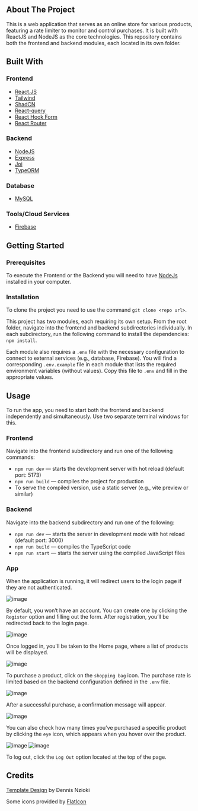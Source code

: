 ## About The Project
This is a web application that serves as an online store for various products, featuring a rate limiter to monitor and control purchases. 
It is built with ReactJS and NodeJS as the core technologies. This repository contains both the frontend and backend modules, each located in its own folder.

## Built With
### Frontend
  * [React.JS](https://en.reactjs.org/)
  * [Tailwind](https://tailwindcss.com)
  * [ShadCN](https://ui.shadcn.com)
  * [React-query](https://tanstack.com/query/latest)
  * [React Hook Form](https://react-hook-form.com)
  * [React Router](https://reactrouter.com)

### Backend
  * [NodeJS](https://nodejs.org/en)
  * [Express](https://expressjs.com)
  * [Joi](https://joi.dev)
  * [TypeORM](https://typeorm.io)

### Database
  * [MySQL](https://www.mysql.com)

### Tools/Cloud Services
  * [Firebase](https://firebase.google.com)

## Getting Started

### Prerequisites
To execute the Frontend or the Backend you will need to have [NodeJs](https://nodejs.org/es/) installed in your computer.

### Installation
To clone the project you need to use the command `git clone <repo url>`.  

This project has two modules, each requiring its own setup. From the root folder, navigate into the frontend and backend subdirectories individually. In each subdirectory, run the following command to install the dependencies: `npm install`.  

Each module also requires a `.env` file with the necessary configuration to connect to external services (e.g., database, Firebase). You will find a corresponding `.env.example` file in each module that lists the required environment variables (without values). Copy this file to `.env` and fill in the appropriate values.

## Usage
To run the app, you need to start both the frontend and backend independently and simultaneously. Use two separate terminal windows for this.

### Frontend  
Navigate into the frontend subdirectory and run one of the following commands:
  * `npm run dev` — starts the development server with hot reload (default port: 5173)
  * `npm run build` — compiles the project for production
  * To serve the compiled version, use a static server (e.g., vite preview or similar)

### Backend  
Navigate into the backend subdirectory and run one of the following:
  * `npm run dev` — starts the server in development mode with hot reload (default port: 3000)
  * `npm run build` — compiles the TypeScript code
  * `npm run start` — starts the server using the compiled JavaScript files

### App

When the application is running, it will redirect users to the login page if they are not authenticated.

![image](https://github.com/user-attachments/assets/d8c804c5-fcbd-44be-bd6e-d1462a1ac766)
  
  
By default, you won’t have an account. You can create one by clicking the `Register` option and filling out the form. After registration, you’ll be redirected back to the login page.

![image](https://github.com/user-attachments/assets/27d3acc9-7359-434d-8998-5c9f9fc9a002)


Once logged in, you'll be taken to the Home page, where a list of products will be displayed.

![image](https://github.com/user-attachments/assets/a5a0c68b-471b-4dc4-959b-d3abe73bce62)


To purchase a product, click on the `shopping bag` icon. The purchase rate is limited based on the backend configuration defined in the `.env` file.

![image](https://github.com/user-attachments/assets/8a0ff7da-f1dd-4631-9f98-1c5779719f3d)


After a successful purchase, a confirmation message will appear.
 
![image](https://github.com/user-attachments/assets/022ff800-a5bf-4f86-b128-3a2e54074960)


You can also check how many times you’ve purchased a specific product by clicking the `eye` icon, which appears when you hover over the product.

![image](https://github.com/user-attachments/assets/1774f9eb-2606-4d7c-b1ec-87d0610ed64c)
![image](https://github.com/user-attachments/assets/4af2be13-c3c1-47d0-805f-c57a00127fec)


To log out, click the `Log Out` option located at the top of the page.

## Credits

[Template Design](https://www.figma.com/community/file/1348512198352618529/ecobazar-organic-ecommerce-shop-website) by Dennis Nzioki  

Some icons provided by [FlatIcon](flaticon.com  )
